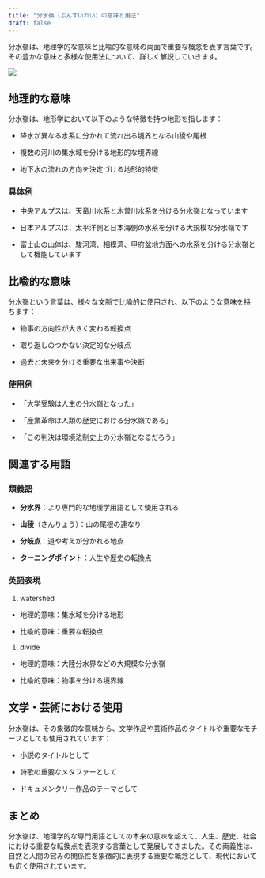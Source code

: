 ```yaml
---
title: "分水嶺（ぶんすいれい）の意味と用法"
draft: false
---
```


分水嶺は、地理学的な意味と比喩的な意味の両面で重要な概念を表す言葉です。その豊かな意味と多様な使用法について、詳しく解説していきます。

![](images/watershed_concept.png)

## 地理的な意味

分水嶺は、地形学において以下のような特徴を持つ地形を指します：

- 降水が異なる水系に分かれて流れ出る境界となる山稜や尾根

- 複数の河川の集水域を分ける地形的な境界線

- 地下水の流れの方向を決定づける地形的特徴

### 具体例

- 中央アルプスは、天竜川水系と木曽川水系を分ける分水嶺となっています

- 日本アルプスは、太平洋側と日本海側の水系を分ける大規模な分水嶺です

- 富士山の山体は、駿河湾、相模湾、甲府盆地方面への水系を分ける分水嶺として機能しています

## 比喩的な意味

分水嶺という言葉は、様々な文脈で比喩的に使用され、以下のような意味を持ちます：

- 物事の方向性が大きく変わる転換点

- 取り返しのつかない決定的な分岐点

- 過去と未来を分ける重要な出来事や決断

### 使用例

- 「大学受験は人生の分水嶺となった」

- 「産業革命は人類の歴史における分水嶺である」

- 「この判決は環境法制史上の分水嶺となるだろう」

## 関連する用語

### 類義語

- **分水界**：より専門的な地理学用語として使用される

- **山稜**（さんりょう）：山の尾根の連なり

- **分岐点**：道や考えが分かれる地点

- **ターニングポイント**：人生や歴史の転換点

### 英語表現

1. watershed

- 地理的意味：集水域を分ける地形

- 比喩的意味：重要な転換点

1. divide

- 地理的意味：大陸分水界などの大規模な分水嶺

- 比喩的意味：物事を分ける境界線

## 文学・芸術における使用

分水嶺は、その象徴的な意味から、文学作品や芸術作品のタイトルや重要なモチーフとしても使用されています：

- 小説のタイトルとして

- 詩歌の重要なメタファーとして

- ドキュメンタリー作品のテーマとして

## まとめ

分水嶺は、地理学的な専門用語としての本来の意味を超えて、人生、歴史、社会における重要な転換点を表現する言葉として発展してきました。その両義性は、自然と人間の営みの関係性を象徴的に表現する重要な概念として、現代においても広く使用されています。

